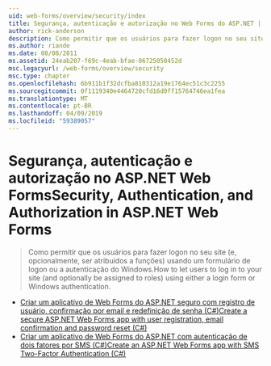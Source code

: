 ```yaml
---
uid: web-forms/overview/security/index
title: Segurança, autenticação e autorização no Web Forms do ASP.NET | Microsoft Docs
author: rick-anderson
description: Como permitir que os usuários para fazer logon no seu site (e, opcionalmente, ser atribuídos a funções) usando um formulário de logon ou a autenticação do Windows.
ms.author: riande
ms.date: 08/08/2011
ms.assetid: 24eab207-f69c-4eab-bfae-06725050452d
msc.legacyurl: /web-forms/overview/security
msc.type: chapter
ms.openlocfilehash: 6b911b1f32dcfba810312a19e1764ec51c3c2255
ms.sourcegitcommit: 0f1119340e4464720cfd16d0ff15764746ea1fea
ms.translationtype: MT
ms.contentlocale: pt-BR
ms.lasthandoff: 04/09/2019
ms.locfileid: "59389057"
---
```

# <a name="security-authentication-and-authorization-in-aspnet-web-forms"></a><span data-ttu-id="c9076-103">Segurança, autenticação e autorização no ASP.NET Web Forms</span><span class="sxs-lookup"><span data-stu-id="c9076-103">Security, Authentication, and Authorization in ASP.NET Web Forms</span></span>

> <span data-ttu-id="c9076-104">Como permitir que os usuários para fazer logon no seu site (e, opcionalmente, ser atribuídos a funções) usando um formulário de logon ou a autenticação do Windows.</span><span class="sxs-lookup"><span data-stu-id="c9076-104">How to let users to log in to your site (and optionally be assigned to roles) using either a login form or Windows authentication.</span></span>


- [<span data-ttu-id="c9076-105">Criar um aplicativo de Web Forms do ASP.NET seguro com registro de usuário, confirmação por email e redefinição de senha (C#)</span><span class="sxs-lookup"><span data-stu-id="c9076-105">Create a secure ASP.NET Web Forms app with user registration, email confirmation and password reset (C#)</span></span>](create-a-secure-aspnet-web-forms-app-with-user-registration-email-confirmation-and-password-reset.md)
- [<span data-ttu-id="c9076-106">Criar um aplicativo de Web Forms do ASP.NET com autenticação de dois fatores por SMS (C#)</span><span class="sxs-lookup"><span data-stu-id="c9076-106">Create an ASP.NET Web Forms app with SMS Two-Factor Authentication (C#)</span></span>](create-an-aspnet-web-forms-app-with-sms-two-factor-authentication.md)
